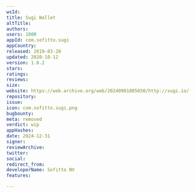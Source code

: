 ```yaml
---
wsId: 
title: Sugi Wallet
altTitle: 
authors: 
users: 1000
appId: com.sofitto.sugi
appCountry: 
released: 2019-03-20
updated: 2020-10-12
version: 1.8.2
stars: 
ratings: 
reviews: 
size: 
website: https://web.archive.org/web/20240901085030/http://sugi.io/
repository: 
issue: 
icon: com.sofitto.sugi.png
bugbounty: 
meta: removed
verdict: wip
appHashes: 
date: 2024-12-31
signer: 
reviewArchive: 
twitter: 
social: 
redirect_from: 
developerName: Sofitto NV
features: 

---
```


